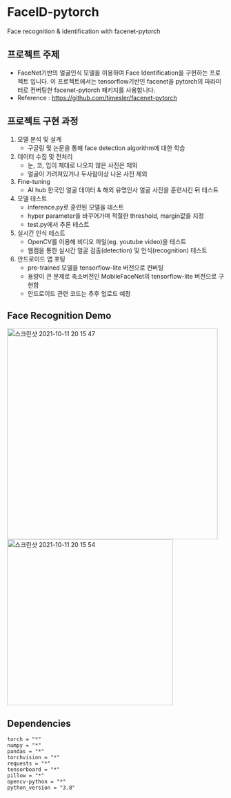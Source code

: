 # FaceID-pytorch

Face recognition &amp; identification with facenet-pytorch

## 프로젝트 주제

- FaceNet기반의 얼굴인식 모델을 이용하여 Face Identification을 구현하는 프로젝트 입니다. 이 프로젝트에서는 tensorflow기반인 facenet을 pytorch의 파라미터로 컨버팅한 facenet-pytorch 패키지를 사용합니다.
- Reference : https://github.com/timesler/facenet-pytorch

## 프로젝트 구현 과정

1. 모델 분석 및 설계
   - 구글링 및 논문을 통해 face detection algorithm에 대한 학습
2. 데이터 수집 및 전처리
   - 눈, 코, 입이 제대로 나오지 않은 사진은 제외
   - 얼굴이 가려져있거나 두사람이상 나온 사진 제외
3. Fine-tuning
   - AI hub 한국인 얼굴 데이터 & 해외 유명인사 얼굴 사진을 훈련시킨 뒤 테스트
4. 모델 테스트
   - inference.py로 훈련된 모델을 테스트
   - hyper parameter을 바꾸어가며 적절한 threshold, margin값을 지정
   - test.py에서 추론 테스트
5. 실시간 인식 테스트
   - OpenCV를 이용해 비디오 파일(eg. youtube video)을 테스트
   - 웹캠을 통한 실시간 얼굴 검출(detection) 및 인식(recognition) 테스트
6. 안드로이드 앱 포팅
   - pre-trained 모델을 tensorflow-lite 버전으로 컨버팅
   - 용량이 큰 문제로 축소버전인 MobileFaceNet의 tensorflow-lite 버전으로 구현함
   - 안드로이드 관련 코드는 추후 업로드 예정

## Face Recognition Demo
<img width="488" alt="스크린샷 2021-10-11 20 15 47" src="https://user-images.githubusercontent.com/56901668/136781412-08799990-c5f4-498b-a3b0-01313fe9366d.png">
<img width="384" alt="스크린샷 2021-10-11 20 15 54" src="https://user-images.githubusercontent.com/56901668/136781415-3f11938c-7257-45b4-b91d-2687199f7e39.png">


## Dependencies

```
torch = "*"
numpy = "*"
pandas = "*"
torchvision = "*"
requests = "*"
tensorboard = "*"
pillow = "*"
opencv-python = "*"
python_version = "3.8"
```
